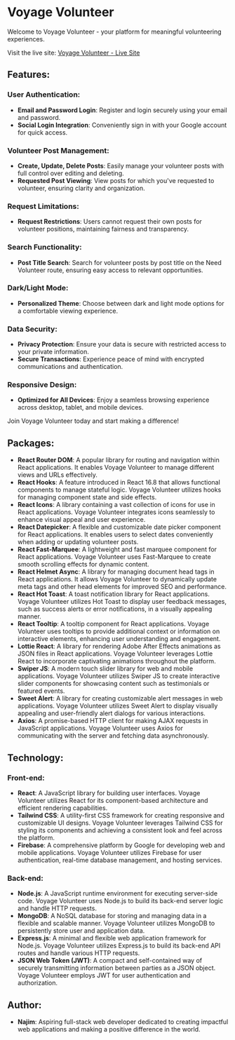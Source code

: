 # Voyage Volunteer

Welcome to Voyage Volunteer - your platform for meaningful volunteering experiences.

Visit the live site: [Voyage Volunteer - Live Site](https://voyage-volunteer.web.app/)

## Features:

### User Authentication:

- **Email and Password Login**: Register and login securely using your email and password.
- **Social Login Integration**: Conveniently sign in with your Google account for quick access.

### Volunteer Post Management:

- **Create, Update, Delete Posts**: Easily manage your volunteer posts with full control over editing and deleting.
- **Requested Post Viewing**: View posts for which you've requested to volunteer, ensuring clarity and organization.

### Request Limitations:

- **Request Restrictions**: Users cannot request their own posts for volunteer positions, maintaining fairness and transparency.

### Search Functionality:

- **Post Title Search**: Search for volunteer posts by post title on the Need Volunteer route, ensuring easy access to relevant opportunities.

### Dark/Light Mode:

- **Personalized Theme**: Choose between dark and light mode options for a comfortable viewing experience.

### Data Security:

- **Privacy Protection**: Ensure your data is secure with restricted access to your private information.
- **Secure Transactions**: Experience peace of mind with encrypted communications and authentication.

### Responsive Design:

- **Optimized for All Devices**: Enjoy a seamless browsing experience across desktop, tablet, and mobile devices.

Join Voyage Volunteer today and start making a difference!

## Packages:

- **React Router DOM**: A popular library for routing and navigation within React applications. It enables Voyage Volunteer to manage different views and URLs effectively.
- **React Hooks**: A feature introduced in React 16.8 that allows functional components to manage stateful logic. Voyage Volunteer utilizes hooks for managing component state and side effects.
- **React Icons**: A library containing a vast collection of icons for use in React applications. Voyage Volunteer integrates icons seamlessly to enhance visual appeal and user experience.
- **React Datepicker**: A flexible and customizable date picker component for React applications. It enables users to select dates conveniently when adding or updating volunteer posts.
- **React Fast-Marquee**: A lightweight and fast marquee component for React applications. Voyage Volunteer uses Fast-Marquee to create smooth scrolling effects for dynamic content.
- **React Helmet Async**: A library for managing document head tags in React applications. It allows Voyage Volunteer to dynamically update meta tags and other head elements for improved SEO and performance.
- **React Hot Toast**: A toast notification library for React applications. Voyage Volunteer utilizes Hot Toast to display user feedback messages, such as success alerts or error notifications, in a visually appealing manner.
- **React Tooltip**: A tooltip component for React applications. Voyage Volunteer uses tooltips to provide additional context or information on interactive elements, enhancing user understanding and engagement.
- **Lottie React**: A library for rendering Adobe After Effects animations as JSON files in React applications. Voyage Volunteer leverages Lottie React to incorporate captivating animations throughout the platform.
- **Swiper JS**: A modern touch slider library for web and mobile applications. Voyage Volunteer utilizes Swiper JS to create interactive slider components for showcasing content such as testimonials or featured events.
- **Sweet Alert**: A library for creating customizable alert messages in web applications. Voyage Volunteer utilizes Sweet Alert to display visually appealing and user-friendly alert dialogs for various interactions.
- **Axios**: A promise-based HTTP client for making AJAX requests in JavaScript applications. Voyage Volunteer uses Axios for communicating with the server and fetching data asynchronously.

## Technology:

### Front-end:

- **React**: A JavaScript library for building user interfaces. Voyage Volunteer utilizes React for its component-based architecture and efficient rendering capabilities.
- **Tailwind CSS**: A utility-first CSS framework for creating responsive and customizable UI designs. Voyage Volunteer leverages Tailwind CSS for styling its components and achieving a consistent look and feel across the platform.
- **Firebase**: A comprehensive platform by Google for developing web and mobile applications. Voyage Volunteer utilizes Firebase for user authentication, real-time database management, and hosting services.

### Back-end:

- **Node.js**: A JavaScript runtime environment for executing server-side code. Voyage Volunteer uses Node.js to build its back-end server logic and handle HTTP requests.
- **MongoDB**: A NoSQL database for storing and managing data in a flexible and scalable manner. Voyage Volunteer utilizes MongoDB to persistently store user and application data.
- **Express.js**: A minimal and flexible web application framework for Node.js. Voyage Volunteer utilizes Express.js to build its back-end API routes and handle various HTTP requests.
- **JSON Web Token (JWT)**: A compact and self-contained way of securely transmitting information between parties as a JSON object. Voyage Volunteer employs JWT for user authentication and authorization.

## Author:

- **Najim**: Aspiring full-stack web developer dedicated to creating impactful web applications and making a positive difference in the world.
